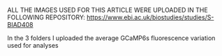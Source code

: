 ALL THE IMAGES USED FOR THIS ARTICLE WERE UPLOADED IN THE FOLLOWING REPOSITORY:
https://www.ebi.ac.uk/biostudies/studies/S-BIAD408

In the 3 folders I uploaded the average GCaMP6s fluorescence variation used for analyses
